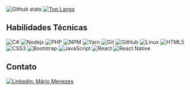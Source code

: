 ![Github stats](https://github-readme-stats.vercel.app/api?username=menezesmario&hide=issues&theme=chartreuse-dark&show_icons=true&hide_border=false&count_private=true&include_all_commits=true&line_height=24.5)
[![Top Langs](https://github-readme-stats.vercel.app/api/top-langs/?username=menezesmario&layout=compact&theme=chartreuse-dark&langs_count=10)](https://github.com/menezesmario/github-readme-stats)

## Habilidades Técnicas

![C#](https://camo.githubusercontent.com/79a9e22c54236e51297558b89cc980270086c752897809ab46b51c99801d7137/68747470733a2f2f696d672e736869656c64732e696f2f62616467652f4353686172702d707572706c653f7374796c653d666c6174266c6f676f3d637368617270266c6f676f436f6c6f723d7768697465266c696e6b3d68747470733a2f2f6769746875622e636f6d2f666c6176696f676f6d65736272)
![Nodejs](https://img.shields.io/badge/NodeJs-339933.svg?logo=node.js&logoColor=white)
![PHP](https://img.shields.io/badge/-PHP-8892BF?style=flat-square&logo=php&logoColor=white)
![NPM](https://img.shields.io/badge/NPM-CB3837.svg?logo=npm)
![Yarn](https://img.shields.io/badge/Yarn-2C8EBB.svg?logo=yarn&logoColor=white)
![Git](https://img.shields.io/badge/-Git-black?style=flat-square&logo=git)
![GitHub](https://img.shields.io/badge/-GitHub-181717?style=flat-square&logo=github)
![Linux](https://img.shields.io/badge/-Linux-16C60C?style=flat-square&logo=linux&logoColor=white)
![HTML5](https://img.shields.io/badge/-HTML5-E34F26?style=flat-square&logo=html5&logoColor=white)
![CSS3](https://img.shields.io/badge/-CSS3-1572B6?style=flat-square&logo=css3)
![Bootstrap](https://img.shields.io/badge/-Bootstrap-563D7C?style=flat-square&logo=bootstrap)
![JavaScript](https://img.shields.io/badge/-JavaScript-black?style=flat-square&logo=javascript)
![React](https://img.shields.io/badge/-React-black?style=flat-square&logo=react)
![React Native](https://img.shields.io/badge/-React%20Native-45b8d8?style=flat-square&logo=react&logoColor=white)




## Contato

[![Linkedin: Mário Menezes](https://img.shields.io/badge/-MárioMenezes-blue?style=flat-square&logo=Linkedin&logoColor=white&link=https://www.linkedin.com/in/menezesmario/)](https://www.linkedin.com/in/menezesmario/)


